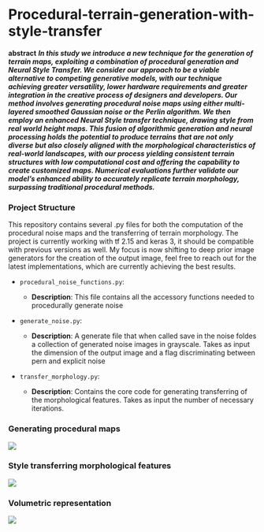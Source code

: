 # Procedural-terrain-generation-with-style-transfer

__abstract__
***In this study we introduce a new technique for the generation of terrain maps, exploiting a combination of procedural generation and Neural Style Transfer. We consider our approach to be a viable alternative to competing generative models, with our technique achieving greater versatility, lower hardware requirements and greater integration in the creative process of designers and developers. Our method involves generating procedural noise maps using either multi-layered smoothed Gaussian noise or the Perlin algorithm. We then employ an enhanced Neural Style transfer technique, drawing style from real world height maps. This fusion of algorithmic generation and neural processing holds the potential to produce terrains that are not only diverse but also closely aligned with the morphological characteristics of real-world landscapes, with our process yielding consistent terrain structures with low computational cost and offering the capability to create customized maps. Numerical evaluations further validate our model’s enhanced ability to accurately replicate terrain morphology, surpassing traditional procedural methods.***

### Project Structure

This repository contains several .py files for both the computation of the procedural noise maps and the transferring of terrain morphology. The project is currently working with tf 2.15 and keras 3, it should be compatible with previous versions as well. My focus is now shifting to deep prior image generators for the creation of the output image, feel free to reach out for the latest implementations, which are currently achieving the best results. 

- `procedural_noise_functions.py`: 
    - **Description**: This file contains all the accessory functions needed to procedurally generate noise

- `generate_noise.py`: 
    - **Description**: A generate file that when called save in the noise foldes a collection of generated noise images in grayscale. Takes as input the dimension of the output image and a flag discriminating between pern and explicit noise 

- `transfer_morphology.py`: 
    - **Description**: Contains the core code for generating transferring of the morphological features. Takes as input the number of necessary iterations. 

### Generating procedural maps

![](https://github.com/fmerizzi/Procedural-terrain-generation-with-style-transfer/blob/main/images/presenting.png)

### Style transferring morphological features

![](https://github.com/fmerizzi/Procedural-terrain-generation-with-style-transfer/blob/main/images/general_results.png)

### Volumetric representation

![](https://github.com/fmerizzi/Procedural-terrain-generation-with-style-transfer/blob/main/images/summary.drawio.png)
